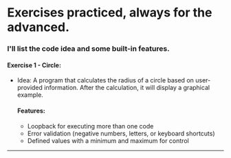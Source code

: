 # Exercises practiced, always for the advanced.

### I'll list the code idea and some built-in features.

#### Exercise 1 - Circle:
- Idea: A program that calculates the radius of a circle based on user-provided information. After the calculation, it will display a graphical example.
  #### Features:
  - Loopback for executing more than one code
  - Error validation (negative numbers, letters, or keyboard shortcuts)
  - Defined values ​​with a minimum and maximum for control

 ---



